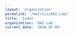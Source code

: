 ```yaml
---
layout: 'organization'
permalink: '/metrics/DAI-Lab/'
title: 'Index'
organization: 'DAI-Lab'
current_date: '2020-02-09'
---
```

